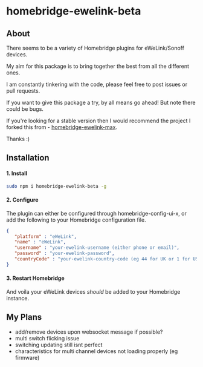 # homebridge-ewelink-beta

## About

There seems to be a variety of Homebridge plugins for eWeLink/Sonoff devices.

My aim for this package is to bring together the best from all the different ones.

I am constantly tinkering with the code, please feel free to post issues or pull requests.

If you want to give this package a try, by all means go ahead! But note there could be bugs.

If you're looking for a stable version then I would recommend the project I forked this from - [homebridge-ewelink-max](https://github.com/howanghk/homebridge-ewelink).

Thanks :)

## Installation

#### 1. Install

```bash
sudo npm i homebridge-ewelink-beta -g
```

#### 2. Configure
The plugin can either be configured through homebridge-config-ui-x, or add the following to your Homebridge configuration file.

```json
{
   "platform" : "eWeLink",
   "name" : "eWeLink",
   "username" : "your-ewelink-username (either phone or email)",
   "password" : "your-ewelink-password",
   "countryCode" : "your-ewelink-country-code (eg 44 for UK or 1 for USA)"
}
```

#### 3. Restart Homebridge
And voila your eWeLink devices *should* be added to your Homebridge instance.

## My Plans

- add/remove devices upon websocket message if possible?
- multi switch flicking issue
- switching updating still isnt perfect
- characteristics for multi channel devices not loading properly (eg firmware)
